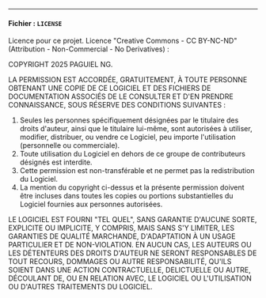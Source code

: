 
---

#### **Fichier : `LICENSE`**
Licence pour ce projet. Licence "Creative Commons - CC BY-NC-ND" (Attribution - Non-Commercial - No Derivatives) :


COPYRIGHT 2025 PAGUIEL NG.

LA PERMISSION EST ACCORDÉE, GRATUITEMENT, À TOUTE PERSONNE OBTENANT UNE COPIE DE CE LOGICIEL ET DES FICHIERS DE DOCUMENTATION ASSOCIÉS DE LE CONSULTER ET D'EN PRENDRE CONNAISSANCE, SOUS RÉSERVE DES CONDITIONS SUIVANTES :

1. Seules les personnes spécifiquement désignées par le titulaire des droits d'auteur, ainsi que le titulaire lui-même, sont autorisées à utiliser, modifier, distribuer, ou vendre ce Logiciel, peu importe l'utilisation (personnelle ou commerciale).
2. Toute utilisation du Logiciel en dehors de ce groupe de contributeurs désignés est interdite.
3. Cette permission est non-transférable et ne permet pas la redistribution du Logiciel.
4. La mention du copyright ci-dessus et la présente permission doivent être incluses dans toutes les copies ou portions substantielles du Logiciel fournies aux personnes autorisées.

LE LOGICIEL EST FOURNI "TEL QUEL", SANS GARANTIE D'AUCUNE SORTE, EXPLICITE OU IMPLICITE, Y COMPRIS, MAIS SANS S'Y LIMITER, LES GARANTIES DE QUALITÉ MARCHANDE, D'ADAPTATION À UN USAGE PARTICULIER ET DE NON-VIOLATION. EN AUCUN CAS, LES AUTEURS OU LES DÉTENTEURS DES DROITS D'AUTEUR NE SERONT RESPONSABLES DE TOUT RECOURS, DOMMAGES OU AUTRE RESPONSABILITÉ, QU'ILS SOIENT DANS UNE ACTION CONTRACTUELLE, DELICTUELLE OU AUTRE, DÉCOULANT DE, OU EN RELATION AVEC, LE LOGICIEL OU L'UTILISATION OU D'AUTRES TRAITEMENTS DU LOGICIEL.

